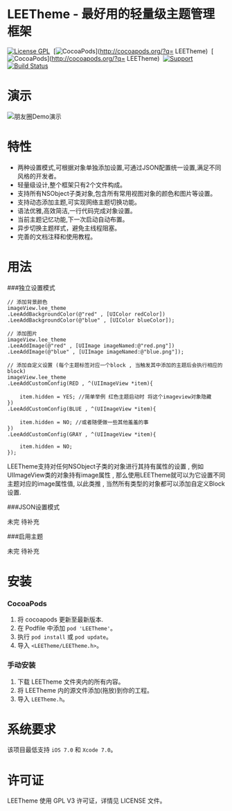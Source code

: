 
# LEETheme - 最好用的轻量级主题管理框架

[![License GPL](https://img.shields.io/aur/license/yaourt.svg?maxAge=2592000)](https://github.com/lixiang1994/LEETheme/blob/master/LICENSE)&nbsp;
[![CocoaPods](http://img.shields.io/cocoapods/v/LEETheme.svg?style=flat)](http://cocoapods.org/?q= LEETheme)&nbsp;
[![CocoaPods](http://img.shields.io/cocoapods/p/LEETheme.svg?style=flat)](http://cocoapods.org/?q= LEETheme)&nbsp;
[![Support](https://img.shields.io/badge/support-iOS7%2B-blue.svg?style=flat)](https://www.apple.com/nl/ios/)&nbsp;
[![Build Status](https://travis-ci.org/ibireme/YYWebImage.svg?branch=master)]()

演示
==============

![朋友圈Demo演示](https://github.com/lixiang1994/LEETheme/blob/master/朋友圈Demo日夜间切换演示.gif)

特性
==============
- 两种设置模式,可根据对象单独添加设置,可通过JSON配置统一设置,满足不同风格的开发者。
- 轻量级设计,整个框架只有2个文件构成。
- 支持所有NSObject子类对象,包含所有常用视图对象的颜色和图片等设置。
- 支持动态添加主题,可实现网络主题切换功能。
- 语法优雅,高效简洁,一行代码完成对象设置。
- 当前主题记忆功能,下一次启动自动布置。
- 异步切换主题样式，避免主线程阻塞。
- 完善的文档注释和使用教程。

用法
==============

###独立设置模式

	// 添加背景颜色
	imageView.lee_theme
    .LeeAddBackgroundColor(@"red" , [UIColor redColor])
    .LeeAddBackgroundColor(@"blue" , [UIColor blueColor]);
	
	// 添加图片
	imageView.lee_theme
    .LeeAddImage(@"red" , [UIImage imageNamed:@"red.png"])
    .LeeAddImage(@"blue" , [UIImage imageNamed:@"blue.png"]);
	
	// 添加自定义设置 (每个主题标签对应一个block , 当触发其中添加的主题后会执行相应的block)
	imageView.lee_theme
    .LeeAddCustomConfig(RED , ^(UIImageView *item){
        
        item.hidden = YES; //简单举例 红色主题启动时 将这个imageview对象隐藏
    })
    .LeeAddCustomConfig(BLUE , ^(UIImageView *item){
        
        item.hidden = NO; //或者随便做一些其他羞羞的事
    })
    .LeeAddCustomConfig(GRAY , ^(UIImageView *item){
        
        item.hidden = NO;
    });


LEETheme支持对任何NSObject子类的对象进行其持有属性的设置 , 例如UIImageView类的对象持有image属性 , 那么使用LEETheme就可以为它设置不同主题对应的image属性值, 以此类推 , 当然所有类型的对象都可以添加自定义Block设置.

###JSON设置模式
	
未完 待补充


###启用主题

未完 待补充


安装
==============

### CocoaPods

1. 将 cocoapods 更新至最新版本.
2. 在 Podfile 中添加 `pod 'LEETheme'`。
3. 执行 `pod install` 或 `pod update`。
4. 导入 `<LEETheme/LEETheme.h>`。

### 手动安装

1. 下载 LEETheme 文件夹内的所有内容。
2. 将 LEETheme 内的源文件添加(拖放)到你的工程。
3. 导入 `LEETheme.h`。

系统要求
==============
该项目最低支持 `iOS 7.0` 和 `Xcode 7.0`。


许可证
==============
LEETheme 使用 GPL V3 许可证，详情见 LICENSE 文件。
